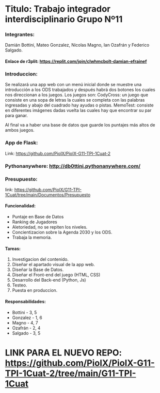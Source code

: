 # Titulo: Trabajo integrador interdisciplinario Grupo Nº11

### Integrantes:
Damián Bottini, Mateo Gonzalez, Nicolas Magno, Ian Ozafrán y Federico Salgado.

#### Enlace de r3plit: https://replit.com/join/clwhmcbolt-damian-efrainef

### Introduccion:
Se realizará una app web con un menú inicial donde se muestre una introducción a los ODS trabajados y después  habrá dos botones los cuales nos direccionan a los juegos. Los juegos son:
	CodyCross: un juego que consiste en una sopa de letras la cuales se completa con las palabras ingresadas y abajo del cuadrado hay ayudas o pistas.
	MemoTest: consiste en diferentes imágenes dadas vuelta las cuales hay que encontrar su par para ganar.

Al final va a haber una base de datos que guarde los puntajes más altos de ambos juegos.

### App de Flask:  	
Link: https://github.com/PioIX/PioIX-G11-TPI-1Cuat-2

### Pythonanywhere: http://db0ttini.pythonanywhere.com/ 

### Presupuesto:
link: https://github.com/PioIX/G11-TPI-1Cuat/tree/main/Documentos/Presupuesto


#### Funcionalidad:

- Puntaje en Base de Datos
- Ranking de Jugadores
- Aletoriedad, no se repiten los niveles.
- Concientizacion sobre la Agenda 2030 y los ODS.
- Trabaja la memoria.

#### Tareas:

1. Investigacion del contenido.
2. Diseñar el apartado visual de la app web.
3. Diseñar la Base de Datos.
4. Diseñar el Front-end del juego (HTML, CSS)
5. Desarrollo del Back-end (Python, Js)
6. Testeo.
7. Puesta en produccion.

#### Responsabilidades:

* Bottini -  3, 5
* Gonzalez - 1, 6
* Magno - 4, 7
* Ozafrán - 2, 4
* Salgado - 3, 5

# LINK PARA EL NUEVO REPO: https://github.com/PioIX/PioIX-G11-TPI-1Cuat-2/tree/main/G11-TPI-1Cuat
